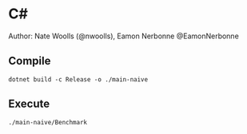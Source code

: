 # C#

Author: Nate Woolls (@nwoolls), Eamon Nerbonne @EamonNerbonne

## Compile

```
dotnet build -c Release -o ./main-naive
```

## Execute

```
./main-naive/Benchmark
```
